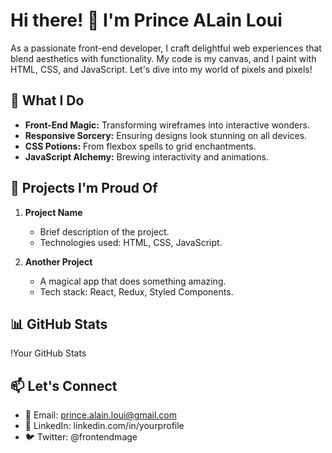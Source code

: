 # Hi there! 👋 I'm Prince ALain Loui

As a passionate front-end developer, I craft delightful web experiences that blend aesthetics with functionality. My code is my canvas, and I paint with HTML, CSS, and JavaScript. Let's dive into my world of pixels and pixels!

## 🚀 What I Do

- **Front-End Magic:** Transforming wireframes into interactive wonders.
- **Responsive Sorcery:** Ensuring designs look stunning on all devices.
- **CSS Potions:** From flexbox spells to grid enchantments.
- **JavaScript Alchemy:** Brewing interactivity and animations.

## 🌟 Projects I'm Proud Of

1. **Project Name**
   - Brief description of the project.
   - Technologies used: HTML, CSS, JavaScript.

2. **Another Project**
   - A magical app that does something amazing.
   - Tech stack: React, Redux, Styled Components.

## 📊 GitHub Stats

!Your GitHub Stats

## 📫 Let's Connect

- 📧 Email: prince.alain.loui@gmail.com
- 💼 LinkedIn: linkedin.com/in/yourprofile
- 🐦 Twitter: @frontendmage
